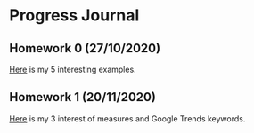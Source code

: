 # Progress Journal

## Homework 0 (27/10/2020)
[Here](files\hw0.html) is my 5 interesting examples.

## Homework 1 (20/11/2020)
[Here](files\hw1.html) is my 3 interest of measures and Google Trends keywords.